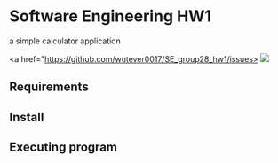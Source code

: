 # Software Engineering HW1
a simple calculator application

<!-- SHIELDS -->

<a href="https://github.com/wutever0017/SE_group28_hw1/issues>
        <img src="https://img.shields.io/github/issues/wutever0017/SE_group28_hw1" /></a>

## Requirements

## Install

## Executing program


